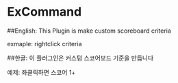 # ExCommand
##English:
This Plugin is make custom scoreboard criteria

exmaple: rightclick criteria


##한글:
이 플러그인은 커스텀 스코어보드 기준을 만듭니다

예제: 좌클릭하면 스코어 1+
